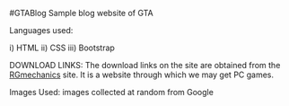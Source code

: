 #GTABlog
Sample blog website of GTA

Languages used:

i) HTML
ii) CSS
iii) Bootstrap


DOWNLOAD LINKS:
The download links on the site are obtained from the [RGmechanics](https://repack-mechanics.com/) site.
It is a website through which we may get PC games.


Images Used:
images collected at random from Google


